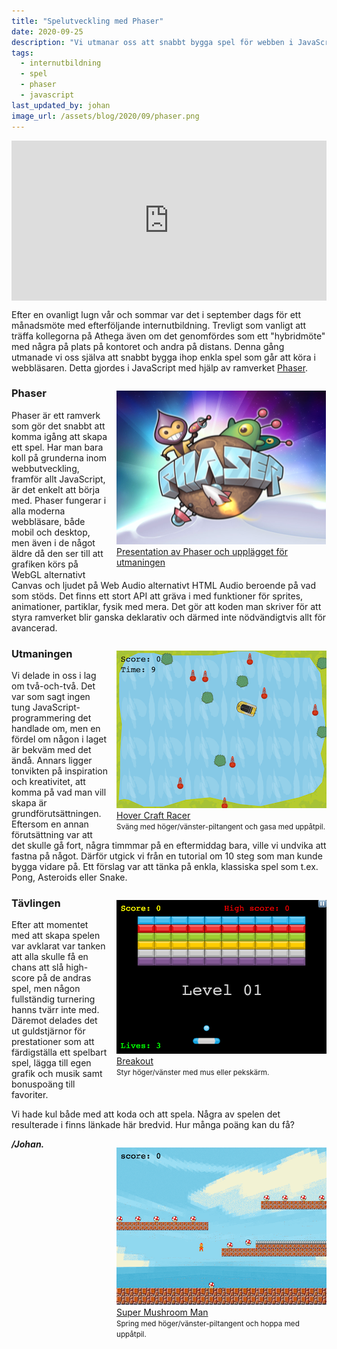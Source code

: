 ```yaml
---
title: "Spelutveckling med Phaser"
date: 2020-09-25
description: "Vi utmanar oss att snabbt bygga spel för webben i JavaScript med hjälp av ramverket Phaser."
tags:
  - internutbildning
  - spel
  - phaser
  - javascript
last_updated_by: johan
image_url: /assets/blog/2020/09/phaser.png
---
```

<iframe src="https://athega.se/phaser-games/hello-phaser.html" style="display: block; width: 100%; height: 16rem; border: 0; margin-bottom: 1em;"></iframe>

Efter en ovanligt lugn vår och sommar var det i september dags för ett månadsmöte med efterföljande internutbildning.
Trevligt som vanligt att träffa kollegorna på Athega även om det genomfördes som ett "hybridmöte" med några på plats på kontoret och andra på distans.
Denna gång utmanade vi oss själva att snabbt bygga ihop enkla spel som går att köra i webbläsaren. Detta gjordes i JavaScript med hjälp av ramverket [Phaser](https://phaser.io/).

<figure style="float: right; clear: right; margin: 1em 0 1em 1em; max-width: 336px;">
    <a href="https://slides.com/johanberonius/phaser/fullscreen">
        <img src="/assets/blog/2020/09/phaser.png" alt="Spelutveckling med Phaser">
        <figcaption>Presentation av Phaser och upplägget för utmaningen</figcaption>
    </a>
</figure>

### Phaser
Phaser är ett ramverk som gör det snabbt att komma igång att skapa ett spel. Har man bara koll på grunderna inom webbutveckling, framför allt JavaScript, är det enkelt att börja med.
Phaser fungerar i alla moderna webbläsare, både mobil och desktop, men även i de något äldre då den ser till att grafiken körs på WebGL alternativt Canvas och ljudet på Web Audio alternativt HTML Audio beroende på vad som stöds.
Det finns ett stort API att gräva i med funktioner för sprites, animationer, partiklar, fysik med mera. Det gör att koden man skriver för att styra ramverket blir ganska deklarativ och därmed inte nödvändigtvis allt för avancerad.

<figure style="float: right; clear: right; margin: 1em 0 1em 1em; max-width: 336px;">
    <a href="/phaser-games/hover-craft-racer/">
        <img src="/assets/blog/2020/09/hover-craft-racer.png" alt="Hover Craft Racer">
        <figcaption>Hover Craft Racer</figcaption>
    </a>
    <small>Sväng med höger/vänster-piltangent och gasa med uppåtpil.</small>
</figure>

### Utmaningen
Vi delade in oss i lag om två-och-två. Det var som sagt ingen tung JavaScript-programmering det handlade om, men en fördel om någon i laget är bekväm med det ändå.
Annars ligger tonvikten på inspiration och kreativitet, att komma på vad man vill skapa är grundförutsättningen.
Eftersom en annan förutsättning var att det skulle gå fort, några timmmar på en eftermiddag bara, ville vi undvika att fastna på något. Därför utgick vi från en tutorial om 10 steg som man kunde bygga vidare på.
Ett förslag var att tänka på enkla, klassiska spel som t.ex. Pong, Asteroids eller Snake.

<figure style="float: right; clear: right; margin: 1em 0 1em 1em; max-width: 336px;">
    <a href="/phaser-games/ct-breakout/">
        <img src="/assets/blog/2020/09/ct-breakout.png" alt="CT Breakout">
        <figcaption>Breakout</figcaption>
    </a>
    <small>Styr höger/vänster med mus eller pekskärm.</small>
</figure>

### Tävlingen
Efter att momentet med att skapa spelen var avklarat var tanken att alla skulle få en chans att slå high-score på de andras spel, men någon fullständig turnering hanns tvärr inte med.
Däremot delades det ut guldstjärnor för prestationer som att färdigställa ett spelbart spel, lägga till egen grafik och musik samt bonuspoäng till favoriter.

Vi hade kul både med att koda och att spela. Några av spelen det resulterade i finns länkade här bredvid. Hur många poäng kan du få?

<figure style="float: right; clear: right; margin: 1em 0 1em 1em; max-width: 336px;">
    <a href="/phaser-games/super-mushroom-man/">
        <img src="/assets/blog/2020/09/super-mushroom-man.png" alt="Super Mushroom Man">
        <figcaption>Super Mushroom Man</figcaption>
    </a>
    <small>Spring med höger/vänster-piltangent och hoppa med uppåtpil.</small>
</figure>

**_/Johan._**
